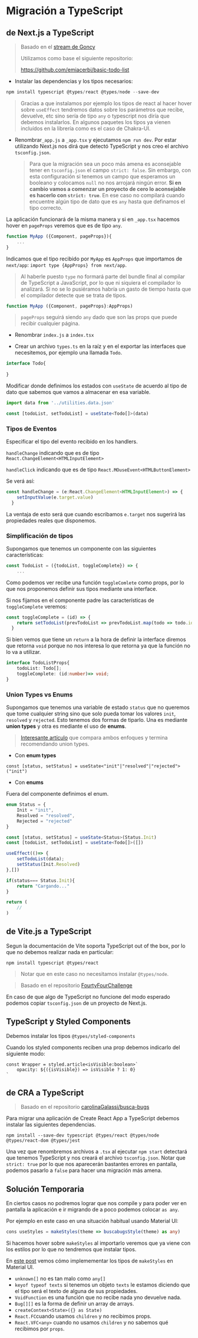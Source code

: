 # Migración a TypeScript

## de Next.js a TypeScript

> Basado en el [stream de Goncy](https://youtu.be/DgXjfdadHXA)
>
> Utilizamos como base el siguiente repositorio: 
>
> https://github.com/emiacerbi/basic-todo-list

* Instalar las dependencias y los tipos necesarios:

```typescript
npm install typescript @types/react @types/node --save-dev
```

> Gracias a que instalamos por ejemplo los tipos de react al hacer hover sobre `useEffect` tendremos datos sobre los parámetros que recibe, devuelve, etc sino sería de tipo `any` o typescript nos diría que debemos instalarlos. En algunos paquetes los tipos ya vienen incluídos en la librería como es el caso de Chakra-UI.

* Renombrar`_app.js` a `_app.tsx` y ejecutamos `npm run dev`. Por estar utilizando Next.js nos dirá que detectó TypeScript y nos creo el archivo `tsconfig.json`. 

  > Para que la migración sea un poco más amena es aconsejable tener en `tsconfig.json` el campo `strict: false`. Sin embargo, con esta configuración si tenemos un campo que esperamos un booleano y colocamos `null` no nos arrojará ningún error. **Si en cambio vamos a comenzar un proyecto de cero lo aconsejable es hacerlo con `strict: true`**. En ese caso no compilará cuando encuentre algún tipo de dato que es `any` hasta que definamos el tipo correcto.

La aplicación funcionará de la misma manera y si en `_app.tsx` hacemos hover en `pageProps` veremos que es de tipo `any`.

```typescript
function MyApp ({Component, pageProps}){
	...
}
```

Indicamos que el tipo recibido por `MyApp` es `AppProps` que importamos de `next/app`: `import type {AppProps} from next/app`.

> Al haberle puesto `type` no formará parte del bundle final al compilar de TypeScript a JavaScript, por lo que ni siquiera el compilador lo analizará. Si no se lo pusiéramos habría un gasto de tiempo hasta que el compilador detecte que se trata de tipos.



```typescript
function MyApp ({Component, pageProps}:AppProps)
```

> `pageProps` seguirá siendo `any` dado que son las props que puede recibir cualquier página.



* Renombrar `index.js` a `index.tsx`



* Crear un archivo `types.ts` en la raíz y en el exportar las interfaces que necesitemos, por ejemplo una llamada  `Todo`.

```typescript
interface Todo{
	
}
```

Modificar donde definimos los estados con `useState` de acuerdo al tipo de dato que sabemos que vamos a almacenar en esa variable.

```typescript
import data from '../utilities.data.json'

const [todoList, setTodoList] = useState<Todo[]>(data)
```



### Tipos de Eventos

Especificar el tipo del evento recibido en los handlers. 

`handleChange` indicando que es de tipo `React.ChangeElement<HTMLInputElement>`

`handleClick` indicando que es de tipo `React.MOuseEvent<HTMLButtonElement>`

Se verá así:

```typescript
const handleChange = (e:React.ChangeElement<HTMLInputElement>) => {
    setInputValue(e.target.value)
  }
```

La ventaja de esto será que cuando escribamos `e.target` nos sugerirá las propiedades reales que disponemos.



### Simplificación de tipos

Supongamos que tenemos un componente con las siguientes características:

```typescript
const TodoList = ({todoList, toggleComplete}) => {
	...
```



Como podemos ver recibe una función `toggleComlete` como props, por lo que nos proponemos definir sus tipos mediante una interface.

Si nos fijamos en el componente padre las características de `toggleComplete` veremos:

```typescript
const toggleComplete = (id) => {
    return setTodoList(prevTodoList => prevTodoList.map(todo => todo.id === id ? { ...todo, complete: !todo.complete } : todo))
  }

```

Si bien vemos que tiene un `return` a la hora de definir la interface diremos que retorna `void` porque no nos interesa lo que retorna ya que la función no lo va a utilizar.

```typescript
interface TodoListProps{
	todoList: Todo[];
	toggleComplete: (id:number)=> void;
}
```



### Union Types vs Enums

Supongamos que tenemos una variable de estado `status` que no queremos que tome cualquier string sino que solo pueda tomar los valores `init`, `resolved` y `rejected`. Esto tenemos dos formas de tiparlo. Una es mediante **union types** y otra es mediante el uso de **enums**.

> [Interesante artículo](https://blog.bam.tech/developer-news/should-you-use-enums-or-union-types-in-typescript) que compara ambos enfoques y termina recomendando union types.



* Con **enum types**

```
const [status, setStatus] = useState<"init"|"resolved"|"rejected">("init")
```



* Con **enums**

Fuera del componente definimos el enum.

```typescript
enum Status = {
	Init = "init",
	Resolved = "resolved",
	Rejected = "rejected"
}
```

```typescript
const [status, setStatus] = useState<Status>(Status.Init)
const [todoList, setTodoList] = useState<Todo[]>([])

useEffect(()=> {
	setTodoList(data);
	setStatus(Init.Resolved)
},[])

if(status=== Status.Init){
	return "Cargando..."
}

return (
	//
)
```



## de Vite.js a TypeScript

Segun la documentación de Vite soporta TypeScript out of the box, por lo que no debemos realizar nada en particular:

```
npm install typescript @types/react
```

> Notar que en este caso no necesitamos instalar `@types/node`.



> Basado en el repositorio [FourtyFourChallenge](https://github.com/matias3981/FourtyFourChallenge)



En caso de que algo de TypeScript no funcione del modo esperado podemos copiar `tsconfig.json` de un proyecto de Next.js.



## TypeScript y Styled Components

Debemos instalar los tipos `@types/styled-components`

Cuando los styled components reciben una prop debemos indicarlo del siguiente modo:

```react
const Wrapper = styled.article<isVisible:boolean>`
	opacity: ${({isVisible}) => isVisible ? 1: 0}
`
```



## de CRA a TypeScript

> Basado en el repositorio [carolinaGalassi/busca-bugs](https://github.com/carolinaGalassi/busca-bugs)

Para migrar una aplicación de Create React App a TypeScript debemos instalar las siguientes dependencias.

```
npm install --save-dev typescript @types/react @types/node @types/react-dom @types/jest
```

Una vez que renombremos archivos a `.tsx` al ejecutar `npm start` detectará que tenemos TypeScript y nos creará el archivo `tsconfig.json`. Notar que `strict: true` por lo que nos aparecerán bastantes errores en pantalla, podemos pasarlo a `false` para hacer una migración más amena.



## Solución Temporaria

En ciertos casos no podremos lograr que nos compile y para poder ver en pantalla la aplicación e ir migrando de a poco podemos colocar `as any`.

Por ejemplo en este caso en una situación habitual usando Material UI:

```typescript
cons useStyles = makeStyles(theme => buscabugsStyle(theme) as any)
```

Si hacemos hover sobre `makeStyles` al importarlo veremos que ya viene con los estilos por lo que no tendremos que instalar tipos.

En [este post](https://stackoverflow.com/questions/66102018/using-makestyles-in-material-ui-with-typescript) vemos cómo implemementar los tipos de `makeStyles` en Material UI.



* `unknown[]` no es tan malo como `any[]`
* `keyof typeof texts` si tenemos un objeto `texts` le estamos diciendo que el tipo será el texto de alguna de sus propiedades.
* `VoidFunction` es una función que no recibe nada yno devuelve nada.
* `Bug[][]` es la forma de definir un array de arrays.
* `createContext<State>({} as State)`
* `React.FC`cuando usamos `children` y no recibimos props.
* `React.VFC<any>` cuando no usamos `children` y no sabemos qué recibimos por `props`.